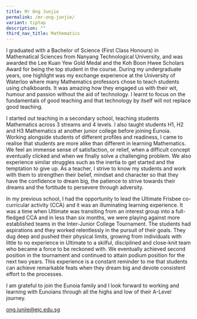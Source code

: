 ```yaml
---
title: Mr Ong Junjie
permalink: /mr-ong-junjie/
variant: tiptap
description: ""
third_nav_title: Mathematics
---
```

<p>I graduated with a Bachelor of Science (First Class Honours) in Mathematical
Sciences from Nanyang Technological University, and was awarded the Lee
Kuan Yew Gold Medal and the Koh Boon Hwee Scholars Award for being the
top student in the course. During my undergraduate years, one highlight
was my exchange experience at the University of Waterloo where many Mathematics
professors chose to teach students using chalkboards. It was amazing how
they engaged us with their wit, humour and passion without the aid of technology.
I learnt to focus on the fundamentals of good teaching and that technology
by itself will not replace good teaching.</p>
<p>I started out teaching in a secondary school, teaching students Mathematics
across 3 streams and 4 levels. I also taught students H1, H2 and H3 Mathematics
at another junior college before joining Eunoia. Working alongside students
of different profiles and readiness, I came to realise that students are
more alike than different in learning Mathematics. We feel an immense sense
of satisfaction, or relief, when a difficult concept eventually clicked
and when we finally solve a challenging problem. We also experience similar
struggles such as the inertia to get started and the temptation to give
up. As a teacher, I strive to know my students and work with them to strengthen
their belief, mindset and character so that they have the confidence to
dream big, the patience to strive towards their dreams and the fortitude
to persevere through adversity.</p>
<p>In my previous school, I had the opportunity to lead the Ultimate Frisbee
co-curricular activity (CCA) and it was an illuminating learning experience.
It was a time when Ultimate was transiting from an interest group into
a full-fledged CCA and in less than six months, we were playing against
more established teams in the Inter-Junior College Tournament. The students
had aspirations and they worked relentlessly in the pursuit of their goals.
They dug deep and pushed their physical limits, growing from individuals
with little to no experience in Ultimate to a skilful, disciplined and
close-knit team who became a force to be reckoned with. We eventually achieved
second position in the tournament and continued to attain podium position
for the next two years. This experience is a constant reminder to me that
students can achieve remarkable feats when they dream big and devote consistent
effort to the processes.</p>
<p>I am grateful to join the Eunoia family and I look forward to working
and learning with Eunoians through all the highs and low of their A-Level
journey.</p>
<p></p>
<p><a href="mailto:ong.junjie@ejc.edu.sg" rel="noopener noreferrer nofollow" target="_blank">ong.junjie@ejc.edu.sg</a>
</p>
